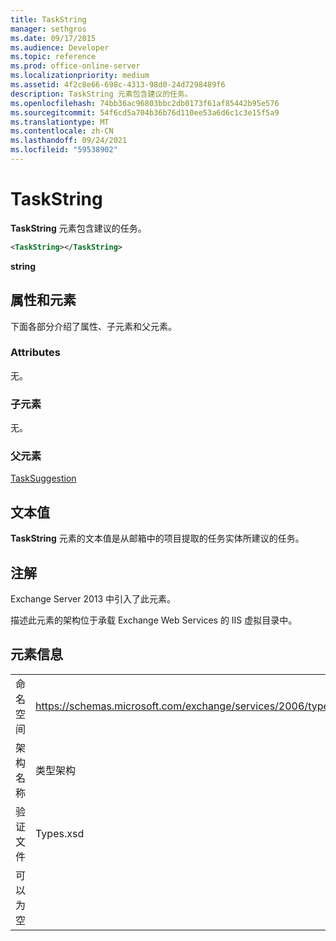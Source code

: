 ```yaml
---
title: TaskString
manager: sethgros
ms.date: 09/17/2015
ms.audience: Developer
ms.topic: reference
ms.prod: office-online-server
ms.localizationpriority: medium
ms.assetid: 4f2c8e66-698c-4313-98d0-24d7298489f6
description: TaskString 元素包含建议的任务。
ms.openlocfilehash: 74bb36ac96803bbc2db0173f61af85442b95e576
ms.sourcegitcommit: 54f6cd5a704b36b76d110ee53a6d6c1c3e15f5a9
ms.translationtype: MT
ms.contentlocale: zh-CN
ms.lasthandoff: 09/24/2021
ms.locfileid: "59538902"
---
```

# <a name="taskstring"></a>TaskString

**TaskString** 元素包含建议的任务。 
  
```XML
<TaskString></TaskString>
```

**string**

## <a name="attributes-and-elements"></a>属性和元素

下面各部分介绍了属性、子元素和父元素。
  
### <a name="attributes"></a>Attributes

无。
  
### <a name="child-elements"></a>子元素

无。
  
### <a name="parent-elements"></a>父元素

[TaskSuggestion](tasksuggestion.md)
  
## <a name="text-value"></a>文本值

**TaskString** 元素的文本值是从邮箱中的项目提取的任务实体所建议的任务。 
  
## <a name="remarks"></a>注解

Exchange Server 2013 中引入了此元素。
  
描述此元素的架构位于承载 Exchange Web Services 的 IIS 虚拟目录中。
  
## <a name="element-information"></a>元素信息

|||
|:-----|:-----|
|命名空间  <br/> |https://schemas.microsoft.com/exchange/services/2006/types  <br/> |
|架构名称  <br/> |类型架构  <br/> |
|验证文件  <br/> |Types.xsd  <br/> |
|可以为空  <br/> ||
   


